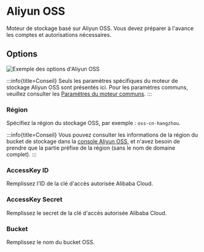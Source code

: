 # Aliyun OSS

Moteur de stockage basé sur Aliyun OSS. Vous devez préparer à l'avance les comptes et autorisations nécessaires.

## Options

![Exemple des options d'Aliyun OSS](https://static-docs.nocobase.com/20240712220011.png)

:::info{title=Conseil}
Seuls les paramètres spécifiques du moteur de stockage Aliyun OSS sont présentés ici. Pour les paramètres communs, veuillez consulter les [Paramètres du moteur communs](./index.md#common-engine-parameters).
:::

### Région

Spécifiez la région du stockage OSS, par exemple : `oss-cn-hangzhou`.

:::info{title=Conseil}
Vous pouvez consulter les informations de la région du bucket de stockage dans la [console Aliyun OSS](https://oss.console.aliyun.com/), et n'avez besoin de prendre que la partie préfixe de la région (sans le nom de domaine complet).
:::

### AccessKey ID

Remplissez l'ID de la clé d'accès autorisée Alibaba Cloud.

### AccessKey Secret

Remplissez le secret de la clé d'accès autorisée Alibaba Cloud.

### Bucket

Remplissez le nom du bucket OSS.

